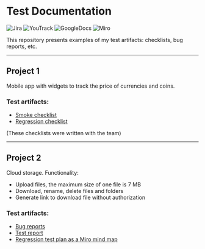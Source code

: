 # Test Documentation
![Jira](https://img.shields.io/badge/jira-316192?style=for-the-badge&logo=jira&logoColor=white)
![YouTrack](https://img.shields.io/badge/YouTrack-b4b6b8?style=for-the-badge&logo=jetbrains&logoColor=333333)
![GoogleDocs](https://img.shields.io/badge/GoogleDocs-333333?style=for-the-badge&logo=googledrive)
![Miro](https://img.shields.io/badge/Miro-ffd030?style=for-the-badge&logo=miro&logoColor=050038)

This repository presents examples of my test artifacts: checklists, bug reports, etc. 

---

## Project 1

Mobile app with widgets to track the price of currencies and coins.

### Test artifacts: 
- [Smoke checklist](https://docs.google.com/spreadsheets/d/1unFAvWBSd9reIXtD-Buhpf67WMB-RTWSxJeZy-lsU4M/edit?usp=sharing) 
- [Regression checklist](https://docs.google.com/spreadsheets/d/1JxkujT2-03cxBk7xHwigMDCZ1npgX5ClemrdpEgyOb0/edit?usp=sharing) 

(These checklists were written with the team)

---

## Project 2
Cloud storage. Functionality: 
- Upload files, the maximum size of one file is 7 MB 
- Download, rename, delete files and folders
- Generate link to download file without authorization

### Test artifacts:
- [Bug reports](https://docs.google.com/spreadsheets/d/1fmArRB6nvBxU2BjQY6xPsxGx9-Pf4-F2l5oEbIdAJQk/edit?usp=sharing)
- [Test report](https://docs.google.com/document/d/1GVlBnM-k_fZsNew4QAwcoReLHAQHw65qmJEcrL4VQx4/edit?usp=sharing)
- [Regression test plan as a Miro mind map](https://miro.com/app/board/uXjVMNBeTnM=/?share_link_id=287452285459) 

